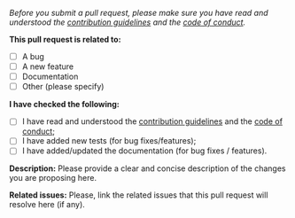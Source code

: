 _Before you submit a pull request, please make sure you have read and understood the [contribution guidelines](https://github.com/Dabolus/genkit-plugins/blob/main/CONTRIBUTING.md) and the [code of conduct](https://github.com/Dabolus/genkit-plugins/blob/main/CODE_OF_CONDUCT.md)._

**This pull request is related to:**

- [ ] A bug
- [ ] A new feature
- [ ] Documentation
- [ ] Other (please specify)

**I have checked the following:**

- [ ] I have read and understood the [contribution guidelines](https://github.com/Dabolus/genkit-plugins/blob/main/CONTRIBUTING.md) and the [code of conduct](https://github.com/Dabolus/genkit-plugins/blob/main/CODE_OF_CONDUCT.md);
- [ ] I have added new tests (for bug fixes/features);
- [ ] I have added/updated the documentation (for bug fixes / features).

**Description:**
Please provide a clear and concise description of the changes you are proposing here.

**Related issues:**
Please, link the related issues that this pull request will resolve here (if any).

